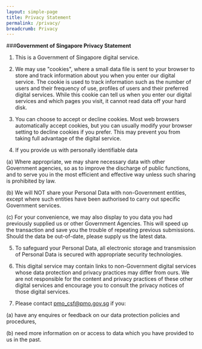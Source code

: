 ```yaml
---
layout: simple-page
title: Privacy Statement
permalink: /privacy/
breadcrumb: Privacy
---
```


###**Government of Singapore Privacy Statement**

1. This is a Government of Singapore digital service.

2. We may use "cookies", where a small data file is sent to your browser to store and track information about you when you enter our digital service. The cookie is used to track information such as the number of users and their frequency of use, profiles of users and their preferred digital services. While this cookie can tell us when you enter our digital services and which pages you visit, it cannot read data off your hard disk.

3. You can choose to accept or decline cookies. Most web browsers automatically accept cookies, but you can usually modify your browser setting to decline cookies if you prefer. This may prevent you from taking full advantage of the digital service.

4. If you provide us with personally identifiable data

(a)  Where appropriate, we may share necessary data with other Government agencies, so as to improve the discharge of public functions, and to serve you in the most efficient and effective way unless such sharing is prohibited by law.

(b)  We will NOT share your Personal Data with non-Government entities, except where such entities have been authorised to carry out specific Government services.

(c)  For your convenience, we may also display to you data you had previously supplied us or other Government Agencies.  This will speed up the transaction and save you the trouble of repeating previous submissions. Should the data be out-of-date, please supply us the latest data.

5. To safeguard your Personal Data, all electronic storage and transmission of Personal Data is secured with appropriate security technologies.

6. This digital service may contain links to non-Government digital services whose data protection and privacy practices may differ from ours.  We are not responsible for the content and privacy practices of these other digital services and encourage you to consult the privacy notices of those digital services.

7. Please contact [pmo_csf@pmo.gov.sg](mailto:pmo_csf@pmo.gov.sg) if you:

(a) have any enquires or feedback on our data protection policies and procedures,

(b) need more information on or access to data which you have provided to us in the past.
